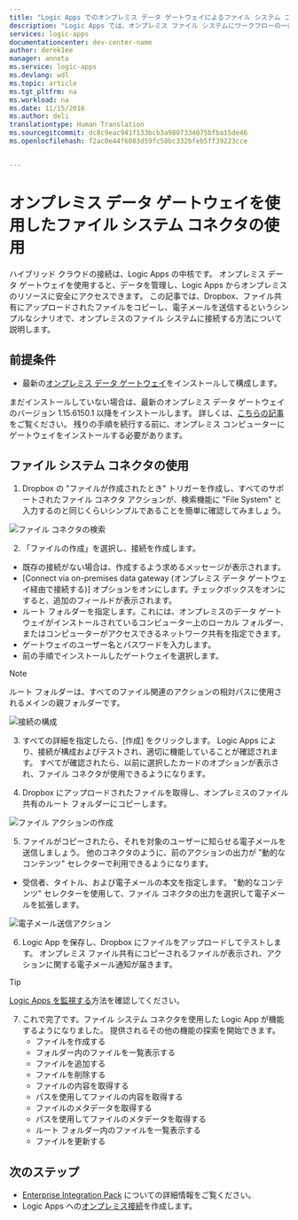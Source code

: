 ```yaml
---
title: "Logic Apps でのオンプレミス データ ゲートウェイによるファイル システム コネクタの使用 | Microsoft Docs"
description: "Logic Apps では、オンプレミス ファイル システムにワークフローの一部として簡単に接続することができます。"
services: logic-apps
documentationcenter: dev-center-name
author: derek1ee
manager: anneta
ms.service: logic-apps
ms.devlang: wdl
ms.topic: article
ms.tgt_pltfrm: na
ms.workload: na
ms.date: 11/15/2016
ms.author: deli
translationtype: Human Translation
ms.sourcegitcommit: dc8c9eac941f133bcb3a9807334075bfba15de46
ms.openlocfilehash: f2ac0e44f6083d59fc58bc332bfeb5ff39223cce


---
```

# <a name="use-file-system-connector-with-on-premises-data-gateway"></a>オンプレミス データ ゲートウェイを使用したファイル システム コネクタの使用

ハイブリッド クラウドの接続は、Logic Apps の中核です。 オンプレミス データ ゲートウェイを使用すると、データを管理し、Logic Apps からオンプレミスのリソースに安全にアクセスできます。 この記事では、Dropbox、ファイル共有にアップロードされたファイルをコピーし、電子メールを送信するというシンプルなシナリオで、オンプレミスのファイル システムに接続する方法について説明します。

## <a name="prerequisites"></a>前提条件
- 最新の[オンプレミス データ ゲートウェイ](https://www.microsoft.com/en-us/download/details.aspx?id=53127)をインストールして構成します。

 まだインストールしていない場合は、最新のオンプレミス データ ゲートウェイのバージョン 1.15.6150.1 以降をインストールします。 詳しくは、[こちらの記事](http://aka.ms/logicapps-gateway)をご覧ください。 残りの手順を続行する前に、オンプレミス コンピューターにゲートウェイをインストールする必要があります。

## <a name="use-file-system-connector"></a>ファイル システム コネクタの使用

1. Dropbox の "ファイルが作成されたとき" トリガーを作成し、すべてのサポートされたファイル コネクタ アクションが、検索機能に "File System" と入力するのと同じくらいシンプルであることを簡単に確認してみましょう。

 ![ファイル コネクタの検索](media/logic-apps-using-file-connector/search-file-connector.png)

2. 「ファイルの作成」を選択し、接続を作成します。
 - 既存の接続がない場合は、作成するよう求めるメッセージが表示されます。
 - [Connect via on-premises data gateway (オンプレミス データ ゲートウェイ経由で接続する)] オプションをオンにします。チェックボックスをオンにすると、追加のフィールドが表示されます。
 - ルート フォルダーを指定します。これには、オンプレミスのデータ ゲートウェイがインストールされているコンピューター上のローカル フォルダー、またはコンピューターがアクセスできるネットワーク共有を指定できます。
 - ゲートウェイのユーザー名とパスワードを入力します。
 - 前の手順でインストールしたゲートウェイを選択します。
    
 > [!NOTE]
 > ルート フォルダーは、すべてのファイル関連のアクションの相対パスに使用されるメインの親フォルダーです。

 ![接続の構成](media/logic-apps-using-file-connector/create-file.png)

3. すべての詳細を指定したら、[作成] をクリックします。 Logic Apps により、接続が構成およびテストされ、適切に機能していることが確認されます。 すべてが確認されたら、以前に選択したカードのオプションが表示され、ファイル コネクタが使用できるようになります。

4. Dropbox にアップロードされたファイルを取得し、オンプレミスのファイル共有のルート フォルダーにコピーします。

 ![ファイル アクションの作成](media/logic-apps-using-file-connector/create-file-filled.png)

5. ファイルがコピーされたら、それを対象のユーザーに知らせる電子メールを送信しましょう。 他のコネクタのように、前のアクションの出力が "動的なコンテンツ" セレクターで利用できるようになります。
 - 受信者、タイトル、および電子メールの本文を指定します。 "動的なコンテンツ" セレクターを使用して、ファイル コネクタの出力を選択して電子メールを拡張します。

 ![電子メール送信アクション](media/logic-apps-using-file-connector/send-email.png)

6. Logic App を保存し、Dropbox にファイルをアップロードしてテストします。 オンプレミス ファイル共有にコピーされるファイルが表示され、アクションに関する電子メール通知が届きます。
 > [!TIP]
 > [Logic Apps を監視する](../logic-apps/logic-apps-monitor-your-logic-apps.md)方法を確認してください。

7. これで完了です。ファイル システム コネクタを使用した Logic App が機能するようになりました。 提供されるその他の機能の探索を開始できます。
    - ファイルを作成する
    - フォルダー内のファイルを一覧表示する
    - ファイルを追加する
    - ファイルを削除する
    - ファイルの内容を取得する
    - パスを使用してファイルの内容を取得する
    - ファイルのメタデータを取得する
    - パスを使用してファイルのメタデータを取得する
    - ルート フォルダー内のファイルを一覧表示する
    - ファイルを更新する

## <a name="next-steps"></a>次のステップ
- [Enterprise Integration Pack](../logic-apps/logic-apps-enterprise-integration-overview.md) についての詳細情報をご覧ください。 
- Logic Apps への[オンプレミス接続](../logic-apps/logic-apps-gateway-connection.md)を作成します。



<!--HONumber=Jan17_HO3-->


